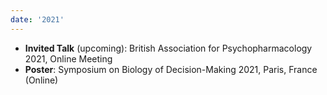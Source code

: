 ```yaml
---
date: '2021'
---
```


- **Invited Talk** (upcoming): British Association for Psychopharmacology 2021, Online Meeting
- **Poster**: Symposium on Biology of Decision-Making 2021, Paris, France (Online)
